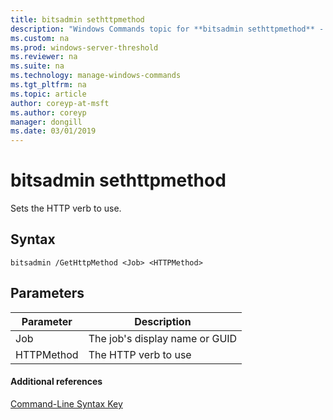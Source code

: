 ```yaml
---
title: bitsadmin sethttpmethod
description: "Windows Commands topic for **bitsadmin sethttpmethod** - Sets the HTTP verb to use."
ms.custom: na
ms.prod: windows-server-threshold
ms.reviewer: na
ms.suite: na
ms.technology: manage-windows-commands
ms.tgt_pltfrm: na
ms.topic: article
author: coreyp-at-msft
ms.author: coreyp
manager: dongill
ms.date: 03/01/2019
---
```


# bitsadmin sethttpmethod

Sets the HTTP verb to use.

## Syntax

```
bitsadmin /GetHttpMethod <Job> <HTTPMethod>
```

## Parameters

|Parameter|Description|
|---------|-----------|
|Job|The job's display name or GUID|
|HTTPMethod|The HTTP verb to use|

#### Additional references

[Command-Line Syntax Key](command-line-syntax-key.md)